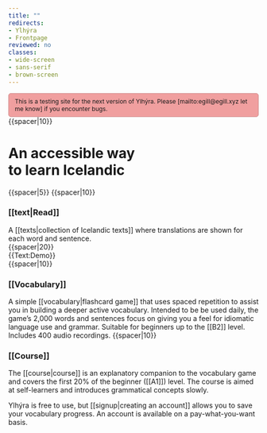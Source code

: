 ```yaml
---
title: ""
redirects:
- Ylhýra
- Frontpage
reviewed: no
classes:
- wide-screen
- sans-serif
- brown-screen
---
```

<div style="
  background: #f09f9f;
  padding: 8px 12px;
  border: 1px solid #ce8d8d;
  font-size: 12px;
  border-radius: 5px;">
This is a testing site for the next version of Ylhýra. Please [mailto:egill@egill.xyz let me know] if you encounter bugs.
</div>

<div id="frontpage-screen">
{{spacer|10}}
<h1>An accessible way <br/>to learn Icelandic</h1>
{{spacer|5}}
<Frontpage/>
{{spacer|10}}

<h3>[[text|Read]]</h3>
<div id="frontpage-splash-screen">
<div id="frontpage-splash-screen-english">
<!--<span class="underline_links">{{Text:Ylhýra}}</span> includes--> A [[texts|collection of Icelandic texts]] where translations are shown for each word and sentence.
</div>
{{spacer|20}}
<div id="frontpage-splash-screen-demo">
<div>
{{Text:Demo}}
</div>
</div>
</div>
{{spacer|10}}

<h3>[[Vocabulary]]</h3>

A simple [[vocabulary|flashcard game]] that uses spaced repetition to assist you in building a deeper active vocabulary. Intended to be be used daily, the game’s 2,000 words and sentences focus on giving you a feel for idiomatic language use and grammar. Suitable for beginners up to the [[B2]] level.  Includes 400 audio recordings.
{{spacer|10}}

<h3>[[Course]]</h3>

The [[course|course]] is an explanatory companion to the vocabulary game and covers the first 20% of the beginner ([[A1]]) level. The course is aimed at self-learners and introduces grammatical concepts slowly.
</div>
<section class="frontpage-pricing pwyw-on">
<div>
<!-- <h3>Pricing</h3> -->

Ylhýra is free to use, but [[signup|creating an account]] allows you to save your vocabulary progress. An account is available on a pay-what-you-want basis.<!--; the recommended price is 20 U.S. dollars but if you wish to pay nothing, you can.-->
</div>
</section>
<!--

Ylhýra is a

2000 words and sentences


--->

<!--
<hr/>

<div id="latest-articles">
<div>
'''[[Texts|<span style="color:black">Latest articles</span>]]'''
</div>
{{Front page item
|title=Brennu-Njáls_saga/Höskuldur_og_brennan
|displayed title=Kaflar úr Brennu-Njáls sögu
|image=Möðruvallabók f13r.jpg
|word count=2,200
|level=B1
}}
{{Front page item
|title=Egils saga/Veisla hjá afa
|displayed title=Kafli úr Egils sögu
|image=Artyom-kabajev-gOF5rrU1EpU-unsplash.jpg
|word count=270
|level=A1
}}
{{Front page item
|title=Vestmannaeyjar
|displayed title=Vestmannaeyjar
|image=Anders-nord-t8jBiJQx4eE-unsplash.jpg
|word count=90
|level=A2
}}
</div>

<hr/>

<div style="font-size:94%">'''[[explanations|<span style="color:black">Recent explanatory material</span>]]'''</div>
{{Project:Newest}}
-->
